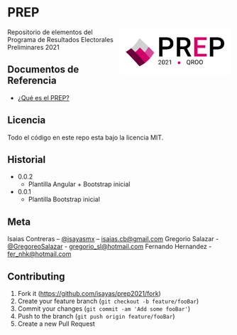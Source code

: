 # PREP
<img align="right" src="plantilla-angular/escritorio/src/assets/img/generales/logo_prep.svg" width="250" alt="PREP 2021">

Repositorio de elementos del Programa de Resultados Electorales Preliminares 2021

## Documentos de Referencia
- [¿Qué es el PREP?](https://www.ine.mx/voto-y-elecciones/prep/)

## Licencia

Todo el código en este repo esta bajo la licencia MIT.

## Historial
* 0.0.2
    * Plantilla Angular + Bootstrap inicial
* 0.0.1
    * Plantilla Bootstrap inicial

## Meta

Isaias Contreras – [@isayasmx](https://twitter.com/isayasmx) – isaias.cb@gmail.com
Gregorio Salazar - [@GregoreoSalazar](https://twitter.com/GregoreoSalazar) - gregorio_sl@hotmail.com 
Fernando Hernandez - fer_nhk@hotmail.com 

## Contributing

1. Fork it (<https://github.com/isayas/prep2021/fork>)
2. Create your feature branch (`git checkout -b feature/fooBar`)
3. Commit your changes (`git commit -am 'Add some fooBar'`)
4. Push to the branch (`git push origin feature/fooBar`)
5. Create a new Pull Request
